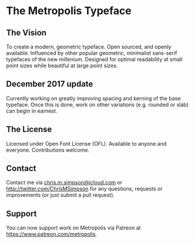 # The Metropolis Typeface

The Vision
---
To create a modern, geometric typeface. Open sourced, and openly available. Influenced by other popular geometric, minimalist sans-serif typefaces of the new millenium. Designed for optimal readability at small point sizes while beautiful at large point sizes.

December 2017 update
---
Currently working on greatly improving spacing and kerning of the base typeface. Once this is done, work on other variations (e.g. rounded or slab) can begin in earnest.

The License
---
Licensed under Open Font License (OFL). Available to anyone and everyone. Contributions welcome.

Contact
---
Contact me via chris.m.simpson@icloud.com or http://twitter.com/ChrisMSimpson for any questions, requests or improvements (or just submit a pull request).

Support
---
You can now support work on Metropolis via Patreon at https://www.patreon.com/metropolis.


